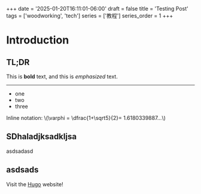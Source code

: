 +++
date = '2025-01-20T16:11:01-06:00'
draft = false
title = 'Testing Post'
tags = ['woodworking', 'tech']
series = ['教程']
series_order = 1
+++

# Introduction

## TL;DR

This is **bold** text, and this is *emphasized* text.

---

- one
- two
- three



Inline notation: \\(\varphi = \dfrac{1+\sqrt5}{2}= 1.6180339887…\\)

## SDhaladjksadkljsa

asdsadasd

## asdsads



Visit the [Hugo](https://gohugo.io) website!
